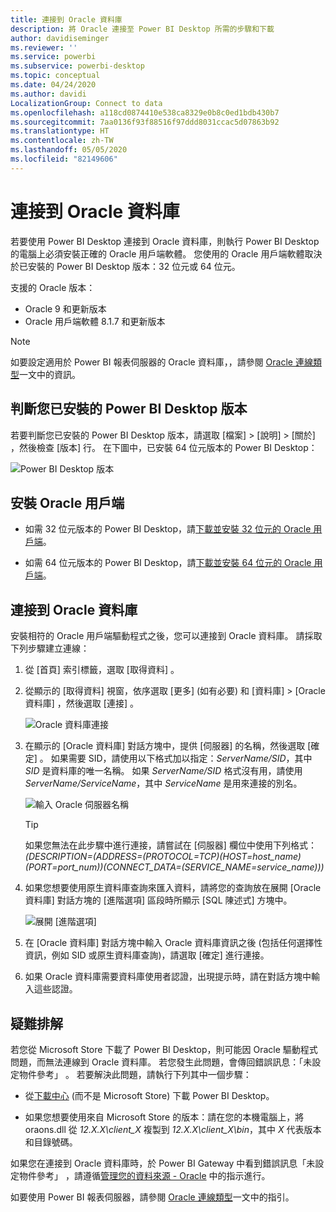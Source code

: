```yaml
---
title: 連接到 Oracle 資料庫
description: 將 Oracle 連接至 Power BI Desktop 所需的步驟和下載
author: davidiseminger
ms.reviewer: ''
ms.service: powerbi
ms.subservice: powerbi-desktop
ms.topic: conceptual
ms.date: 04/24/2020
ms.author: davidi
LocalizationGroup: Connect to data
ms.openlocfilehash: a118cd0874410e538ca8329e0b8c0ed1bdb430b7
ms.sourcegitcommit: 7aa0136f93f88516f97ddd8031ccac5d07863b92
ms.translationtype: HT
ms.contentlocale: zh-TW
ms.lasthandoff: 05/05/2020
ms.locfileid: "82149606"
---
```

# <a name="connect-to-an-oracle-database"></a>連接到 Oracle 資料庫
若要使用 Power BI Desktop 連接到 Oracle 資料庫，則執行 Power BI Desktop 的電腦上必須安裝正確的 Oracle 用戶端軟體。 您使用的 Oracle 用戶端軟體取決於已安裝的 Power BI Desktop 版本：32 位元或 64 位元。

支援的 Oracle 版本： 
- Oracle 9 和更新版本
- Oracle 用戶端軟體 8.1.7 和更新版本

> [!NOTE]
> 如要設定適用於 Power BI 報表伺服器的 Oracle 資料庫，，請參閱 [Oracle 連線類型](https://docs.microsoft.com/sql/reporting-services/report-data/oracle-connection-type-ssrs?view=sql-server-ver15)一文中的資訊。 


## <a name="determining-which-version-of-power-bi-desktop-is-installed"></a>判斷您已安裝的 Power BI Desktop 版本
若要判斷您已安裝的 Power BI Desktop 版本，請選取 [檔案]   > [說明]   > [關於]  ，然後檢查 [版本]  行。 在下圖中，已安裝 64 位元版本的 Power BI Desktop：

![Power BI Desktop 版本](media/desktop-connect-oracle-database/connect-oracle-database_1.png)

## <a name="installing-the-oracle-client"></a>安裝 Oracle 用戶端
- 如需 32 位元版本的 Power BI Desktop，請[下載並安裝 32 位元的 Oracle 用戶端](https://www.oracle.com/technetwork/topics/dotnet/utilsoft-086879.html)。

- 如需 64 位元版本的 Power BI Desktop，請[下載並安裝 64 位元的 Oracle 用戶端](https://www.oracle.com/technetwork/database/windows/downloads/index-090165.html)。

## <a name="connect-to-an-oracle-database"></a>連接到 Oracle 資料庫
安裝相符的 Oracle 用戶端驅動程式之後，您可以連接到 Oracle 資料庫。 請採取下列步驟建立連線：

1. 從 [首頁]  索引標籤，選取 [取得資料]  。 

2. 從顯示的 [取得資料]  視窗，依序選取 [更多]  (如有必要) 和 [資料庫]   > [Oracle 資料庫]  ，然後選取 [連接]  。
   
   ![Oracle 資料庫連接](media/desktop-connect-oracle-database/connect-oracle-database_2.png)
2. 在顯示的 [Oracle 資料庫]  對話方塊中，提供 [伺服器]  的名稱，然後選取 [確定]  。 如果需要 SID，請使用以下格式加以指定：*ServerName/SID*，其中 *SID* 是資料庫的唯一名稱。 如果 *ServerName/SID* 格式沒有用，請使用 *ServerName/ServiceName*，其中 *ServiceName* 是用來連接的別名。


   ![輸入 Oracle 伺服器名稱](media/desktop-connect-oracle-database/connect-oracle-database_3.png)

   > [!TIP]
   > 如果您無法在此步驟中進行連接，請嘗試在 [伺服器]  欄位中使用下列格式： *(DESCRIPTION=(ADDRESS=(PROTOCOL=TCP)(HOST=host_name)(PORT=port_num))(CONNECT_DATA=(SERVICE_NAME=service_name)))*
   
3. 如果您想要使用原生資料庫查詢來匯入資料，請將您的查詢放在展開 [Oracle 資料庫]  對話方塊的 [進階選項]  區段時所顯示 [SQL 陳述式]  方塊中。
   
   ![展開 [進階選項]](media/desktop-connect-oracle-database/connect-oracle-database_4.png)
4. 在 [Oracle 資料庫]  對話方塊中輸入 Oracle 資料庫資訊之後 (包括任何選擇性資訊，例如 SID 或原生資料庫查詢)，請選取 [確定]  進行連接。
5. 如果 Oracle 資料庫需要資料庫使用者認證，出現提示時，請在對話方塊中輸入這些認證。


## <a name="troubleshooting"></a>疑難排解

若您從 Microsoft Store 下載了 Power BI Desktop，則可能因 Oracle 驅動程式問題，而無法連線到 Oracle 資料庫。 若您發生此問題，會傳回錯誤訊息：「未設定物件參考」  。 若要解決此問題，請執行下列其中一個步驟：

* 從[下載中心](https://www.microsoft.com/download/details.aspx?id=58494) (而不是 Microsoft Store) 下載 Power BI Desktop。

* 如果您想要使用來自 Microsoft Store 的版本：請在您的本機電腦上，將 oraons.dll 從 _12.X.X\client_X_ 複製到 _12.X.X\client_X\bin_，其中 _X_ 代表版本和目錄號碼。

如果您在連接到 Oracle 資料庫時，於 Power BI Gateway 中看到錯誤訊息「未設定物件參考」  ，請遵循[管理您的資料來源 - Oracle](service-gateway-onprem-manage-oracle.md) 中的指示進行。

如要使用 Power BI 報表伺服器，請參閱 [Oracle 連線類型](https://docs.microsoft.com/sql/reporting-services/report-data/oracle-connection-type-ssrs?view=sql-server-ver15)一文中的指引。